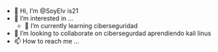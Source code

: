 - 👋 Hi, I’m @SoyElv is21            
- 👀 I’m interested in ...
  - 🌱 I’m currently learning  ciberseguridad
- 💞️ I’m looking to collaborate on  cibersegurdad  aprendiendo kali linus
- 📫 How to reach me ...  

<!---
SoyElvis21/SoyElvis21 is a ✨ special ✨ repository because its `README.md` (this file) appears on your GitHub profile.
You can click the Preview link to take a look at your changes.
--->
